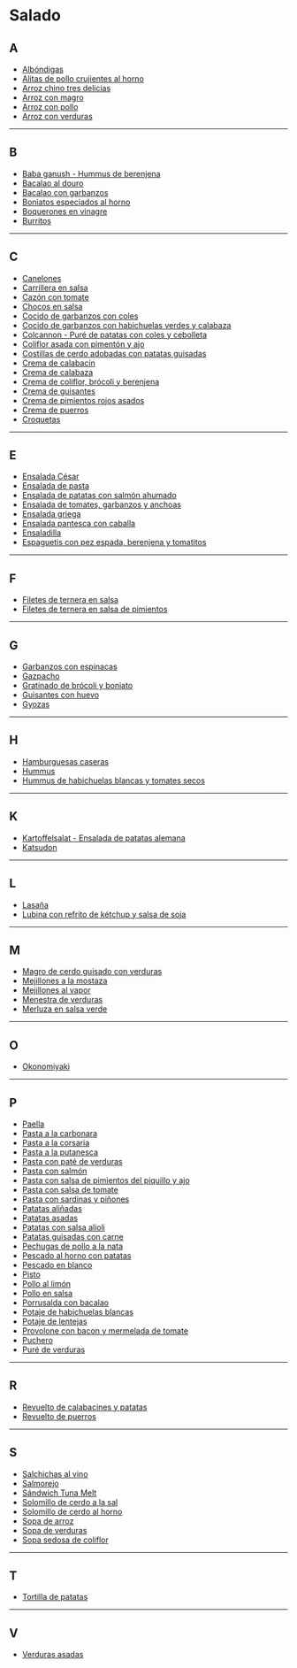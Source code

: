 # Salado

## A

* [Albóndigas](../recetas/salado/albondigas.md)
* [Alitas de pollo crujientes al horno](../recetas/salado/alitas-de-pollo-crujientes-al-horno.md)
* [Arroz chino tres delicias](../recetas/salado/arroz-chino-tres-delicias.md)
* [Arroz con magro](../recetas/salado/arroz-con-magro.md)
* [Arroz con pollo](../recetas/salado/arroz-con-pollo.md)
* [Arroz con verduras](../recetas/salado/arroz-con-verduras.md)

- - -

## B

* [Baba ganush - Hummus de berenjena](../recetas/salado/baba-ganush-hummus-de-berenjena.md)
* [Bacalao al douro](../recetas/salado/bacalao-al-douro.md)
* [Bacalao con garbanzos](../recetas/salado/bacalao-con-garbanzos.md)
* [Boniatos especiados al horno](../recetas/salado/boniatos-especiados-al-horno.md)
* [Boquerones en vinagre](../recetas/salado/boquerones-en-vinagre.md)
* [Burritos](../recetas/salado/burritos.md)

- - -

## C

* [Canelones](../recetas/salado/canelones.md)
* [Carrillera en salsa](../recetas/salado/carrillera-en-salsa.md)
* [Cazón con tomate](../recetas/salado/cazon-con-tomate.md)
* [Chocos en salsa](../recetas/salado/chocos-en-salsa.md)
* [Cocido de garbanzos con coles](../recetas/salado/cocido-de-garbanzos-con-coles.md)
* [Cocido de garbanzos con habichuelas verdes y calabaza](../recetas/salado/cocido-de-garbanzos-con-habichuelas-verdes-y-calabaza.md)
* [Colcannon - Puré de patatas con coles y cebolleta](../recetas/salado/colcannon-pure-de-patatas-con-coles-y-cebolleta.md)
* [Coliflor asada con pimentón y ajo](../recetas/salado/coliflor-asada-con-pimenton-y-ajo.md)
* [Costillas de cerdo adobadas con patatas guisadas](../recetas/salado/costillas-de-cerdo-adobadas-con-patatas-guisadas.md)
* [Crema de calabacín](../recetas/salado/crema-de-calabacin.md)
* [Crema de calabaza](../recetas/salado/crema-de-calabaza.md)
* [Crema de coliflor, brócoli y berenjena](../recetas/salado/crema-de-coliflor-brocoli-y-berenjena.md)
* [Crema de guisantes](../recetas/salado/crema-de-guisantes.md)
* [Crema de pimientos rojos asados](../recetas/salado/crema-de-pimientos-rojos-asados.md)
* [Crema de puerros](../recetas/salado/crema-de-puerros.md)
* [Croquetas](../recetas/salado/croquetas.md)

- - -

## E

* [Ensalada César](../recetas/salado/ensalada-cesar.md)
* [Ensalada de pasta](../recetas/salado/ensalada-de-pasta.md)
* [Ensalada de patatas con salmón ahumado](../recetas/salado/ensalada-de-patatas-con-salmon-ahumado.md)
* [Ensalada de tomates, garbanzos y anchoas](../recetas/salado/ensalada-de-tomates-garbanzos-y-anchoas.md)
* [Ensalada griega](../recetas/salado/ensalada-griega.md)
* [Ensalada pantesca con caballa](../recetas/salado/ensalada-pantesca-con-caballa.md)
* [Ensaladilla](../recetas/salado/ensaladilla.md)
* [Espaguetis con pez espada, berenjena y tomatitos](../recetas/salado/espaguetis-con-pez-espada-berenjena-y-tomatitos.md)

- - - 

## F

* [Filetes de ternera en salsa](../recetas/salado/filetes-de-ternera-en-salsa.md)
* [Filetes de ternera en salsa de pimientos](../recetas/salado/filetes-de-ternera-en-salsa-de-pimientos.md)

- - - 

## G

* [Garbanzos con espinacas](../recetas/salado/garbanzos-con-espinacas.md)
* [Gazpacho](../recetas/salado/gazpacho.md)
* [Gratinado de brócoli y boniato](../recetas/salado/gratinado-de-brocoli-y-boniato.md)
* [Guisantes con huevo](../recetas/salado/guisantes-con-huevo.md)
* [Gyozas](../recetas/salado/gyozas.md)

- - - 

## H

* [Hamburguesas caseras](../recetas/salado/hamburguesas-caseras.md)
* [Hummus](../recetas/salado/hummus.md)
* [Hummus de habichuelas blancas y tomates secos](../recetas/salado/hummus-de-habichuelas-blancas-y-tomates-secos.md)

- - - 

## K

* [Kartoffelsalat - Ensalada de patatas alemana](../recetas/salado/kartoffelsalat-ensalada-de-patatas-alemana.md)
* [Katsudon](../recetas/salado/katsudon.md)

- - - 

## L

* [Lasaña](../recetas/salado/lasana.md)
* [Lubina con refrito de kétchup y salsa de soja](../recetas/salado/lubina-con-refrito-de-ketchup-y-salsa-de-soja.md)

- - -

## M

* [Magro de cerdo guisado con verduras](../recetas/salado/magro-de-cerdo-guisado-con-verduras.md)
* [Mejillones a la mostaza](../recetas/salado/mejillones-a-la-mostaza.md)
* [Mejillones al vapor](../recetas/salado/mejillones-al-vapor.md)
* [Menestra de verduras](../recetas/salado/menestra-de-verduras.md)
* [Merluza en salsa verde](../recetas/salado/merluza-en-salsa-verde.md)

- - - 

## O

* [Okonomiyaki](../recetas/salado/okonomiyaki.md)

- - -

## P

* [Paella](../recetas/salado/paella.md)
* [Pasta a la carbonara](../recetas/salado/pasta-a-la-carbonara.md)
* [Pasta a la corsaria](../recetas/salado/pasta-a-la-corsaria.md)
* [Pasta a la putanesca](../recetas/salado/pasta-a-la-putanesca.md)
* [Pasta con paté de verduras](../recetas/salado/pasta-con-pate-de-verduras.md)
* [Pasta con salmón](../recetas/salado/pasta-con-salmon.md)
* [Pasta con salsa de pimientos del piquillo y ajo](../recetas/salado/pasta-con-salsa-de-pimientos-del-piquillo-y-ajo.md)
* [Pasta con salsa de tomate](../recetas/salado/pasta-con-salsa-de-tomate.md)
* [Pasta con sardinas y piñones](../recetas/salado/pasta-con-sardinas-y-pinones.md)
* [Patatas aliñadas](../recetas/salado/patatas-alinadas.md)
* [Patatas asadas](../recetas/salado/patatas-asadas.md)
* [Patatas con salsa alioli](../recetas/salado/patatas-con-salsa-alioli.md)
* [Patatas guisadas con carne](../recetas/salado/patatas-guisadas-con-carne.md)
* [Pechugas de pollo a la nata](../recetas/salado/pechugas-de-pollo-a-la-nata.md)
* [Pescado al horno con patatas](../recetas/salado/pescado-al-horno-con-patatas.md)
* [Pescado en blanco](../recetas/salado/pescado-en-blanco.md)
* [Pisto](../recetas/salado/pisto.md)
* [Pollo al limón](../recetas/salado/pollo-al-limon.md)
* [Pollo en salsa](../recetas/salado/pollo-en-salsa.md)
* [Porrusalda con bacalao](../recetas/salado/porrusalda-con-bacalao.md)
* [Potaje de habichuelas blancas](../recetas/salado/potaje-de-habichuelas-blancas.md)
* [Potaje de lentejas](../recetas/salado/potaje-de-lentejas.md)
* [Provolone con bacon y mermelada de tomate](../recetas/salado/provolone-con-bacon-y-mermelada-de-tomate.md)
* [Puchero](../recetas/salado/puchero.md)
* [Puré de verduras](../recetas/salado/pure-de-verduras.md)

- - -

## R

* [Revuelto de calabacines y patatas](../recetas/salado/revuelto-de-calabacines-y-patatas.md)
* [Revuelto de puerros](../recetas/salado/revuelto-de-puerros.md)

- - -

## S

* [Salchichas al vino](../recetas/salado/salchichas-al-vino.md)
* [Salmorejo](../recetas/salado/salmorejo.md)
* [Sándwich Tuna Melt](../recetas/salado/sandwich-tuna-melt.md)
* [Solomillo de cerdo a la sal](../recetas/salado/solomillo-de-cerdo-a-la-sal.md)
* [Solomillo de cerdo al horno](../recetas/salado/solomillo-de-cerdo-al-horno.md)
* [Sopa de arroz](../recetas/salado/sopa-de-arroz.md)
* [Sopa de verduras](../recetas/salado/sopa-de-verduras.md)
* [Sopa sedosa de coliflor](../recetas/salado/sopa-sedosa-de-coliflor.md)

- - -

## T

* [Tortilla de patatas](../recetas/salado/tortilla-de-patatas.md)

- - -

## V

* [Verduras asadas](../recetas/salado/verduras-asadas.md)
